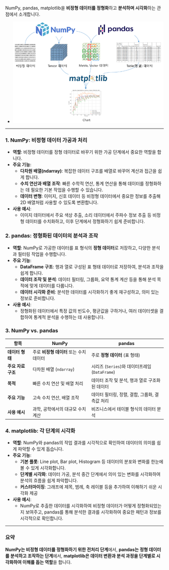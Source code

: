 NumPy, pandas, matplotlib을 **비정형 데이터를 정형화**하고 **분석하며 시각화**하는 관점에서 소개합니다.
- ![Alt text for broken image link](../resources/numpy.pandas.matplot.png)
---

### 1. **NumPy**: 비정형 데이터 가공과 처리
   - **역할**: 비정형 데이터를 정형 데이터로 바꾸기 위한 가공 단계에서 중요한 역할을 합니다. 
   - **주요 기능**:
     - **다차원 배열(ndarray)**: 복잡한 데이터 구조를 배열로 바꾸어 계산과 접근을 쉽게 합니다.
     - **수치 연산과 배열 조작**: 빠른 수학적 연산, 통계 연산을 통해 데이터를 정형화하는 데 필요한 기본 작업을 수행할 수 있습니다.
     - **데이터 변형**: 이미지, 신호 데이터 등 비정형 데이터에서 중요한 정보를 추출해 2D 배열처럼 사용할 수 있도록 변환합니다.
   - **사용 예시**: 
     - 이미지 데이터에서 주요 색상 추출, 소리 데이터에서 주파수 정보 추출 등 비정형 데이터를 수치화하고, 이후 단계에서 정형화하기 쉽게 준비합니다.

### 2. **pandas**: 정형화된 데이터의 분석과 조작
   - **역할**: NumPy로 가공한 데이터를 표 형식의 **정형 데이터**로 저장하고, 다양한 분석과 필터링 작업을 수행합니다.
   - **주요 기능**:
     - **DataFrame 구조**: 행과 열로 구성된 표 형태 데이터로 저장하여, 분석과 조작을 쉽게 합니다.
     - **데이터 조작 및 분석**: 데이터 필터링, 그룹화, 요약 통계 계산 등을 통해 분석 목적에 맞게 데이터를 다룹니다.
     - **데이터 시각화 준비**: 분석한 데이터를 시각화하기 좋게 재구성하고, 의미 있는 정보로 준비합니다.
   - **사용 예시**:
     - 정형화된 데이터에서 특정 값의 빈도수, 평균값을 구하거나, 여러 데이터셋을 결합하여 통계적 분석을 수행하는 데 사용합니다.

### 3. NumPy vs. pandas

|  **항목**              | **NumPy**                                 | **pandas**                                  |
|-----------------------|-------------------------------------------|---------------------------------------------|
| **데이터 형태**       | 주로 **비정형 데이터** 또는 수치 데이터    | 주로 **정형 데이터** (표 형태)                |
| **주요 자료 구조**    | 다차원 배열 (`ndarray`)                     | 시리즈 (`Series`)와 데이터프레임 (`DataFrame`) |
| **목적**              | 빠른 수치 연산 및 배열 처리                | 데이터 조작 및 분석, 행과 열로 구조화된 데이터|
| **주요 기능**         | 고속 수치 연산, 배열 조작   | 데이터 필터링, 정렬, 결합, 그룹화, 결측값 처리 |
| **사용 예시**         | 과학, 공학에서의 대규모 수치 계산          | 비즈니스에서 테이블 형식의 데이터 분석  |


### 4. **matplotlib**: 각 단계의 시각화
   - **역할**: NumPy와 pandas의 작업 결과를 시각적으로 확인하여 데이터의 의미를 쉽게 파악할 수 있게 돕습니다.
   - **주요 기능**:
     - **기본 플롯**: Line plot, Bar plot, Histogram 등 데이터의 분포와 변화를 한눈에 볼 수 있게 시각화합니다.
     - **단계별 시각화**: 데이터 가공, 분석 중간 단계에서 의미 있는 변화를 시각화하여 분석의 흐름을 쉽게 파악합니다.
     - **커스터마이징**: 그래프에 제목, 범례, 축 레이블 등을 추가하여 이해하기 쉬운 시각화 제공
   - **사용 예시**:
     - NumPy로 추출한 데이터를 시각화하여 비정형 데이터가 어떻게 정형화되었는지 보여주고, pandas를 통해 분석한 결과를 시각화하여 중요한 패턴과 정보를 시각적으로 확인합니다.

---

### 요약
**NumPy는 비정형 데이터를 정형화하기 위한 전처리 단계**에서, **pandas는 정형 데이터를 분석하고 조작하는 단계**에서, **matplotlib은 데이터 변환과 분석 과정을 단계별로 시각화하여 이해를 돕는 역할**을 합니다.